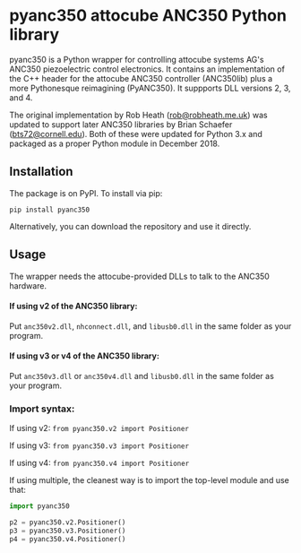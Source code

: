 # pyanc350 attocube ANC350 Python library

pyanc350 is a Python wrapper for controlling attocube systems AG's ANC350 piezoelectric control electronics. It contains an implementation of the C++ header for the attocube ANC350 controller (ANC350lib) plus a more Pythonesque reimagining (PyANC350). It suppports DLL versions 2, 3, and 4.

The original implementation by Rob Heath (rob@robheath.me.uk) was updated to support later ANC350 libraries by Brian Schaefer (bts72@cornell.edu). Both of these were updated for Python 3.x and packaged as a proper Python module in December 2018.

## Installation

The package is on PyPI. To install via pip:

`pip install pyanc350`

Alternatively, you can download the repository and use it directly.

## Usage

The wrapper needs the attocube-provided DLLs to talk to the ANC350 hardware.

#### If using v2 of the ANC350 library:

Put `anc350v2.dll`, `nhconnect.dll`, and `libusb0.dll` in the same folder as your program.

#### If using v3 or v4 of the ANC350 library:

Put `anc350v3.dll` or `anc350v4.dll` and `libusb0.dll` in the same folder as your program.

### Import syntax:

If using v2: `from pyanc350.v2 import Positioner`

If using v3: `from pyanc350.v3 import Positioner`

If using v4: `from pyanc350.v4 import Positioner`

If using multiple, the cleanest way is to import the top-level module and use that:

```python
import pyanc350

p2 = pyanc350.v2.Positioner()
p3 = pyanc350.v3.Positioner()
p4 = pyanc350.v4.Positioner()
```